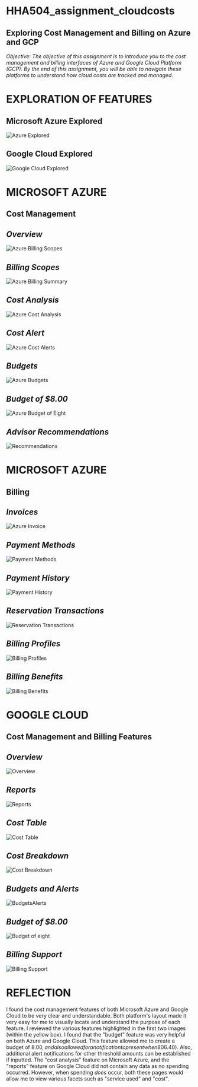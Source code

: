 # HHA504_assignment_cloudcosts

## Exploring Cost Management and Billing on Azure and GCP

*Objective:
    The objective of this assignment is to introduce you to the cost management and billing interfaces of Azure and Google Cloud Platform (GCP). By the end of this assignment, you will be able to navigate these platforms to understand how cloud costs are tracked and managed.*

# EXPLORATION OF FEATURES

## Microsoft Azure Explored
![Azure Explored](AzureExplored.png)

## Google Cloud Explored
![Google Cloud Explored](GoogleCloudExplored.png)


# MICROSOFT AZURE

## Cost Management

## *Overview*
![Azure Billing Scopes](MicrosoftAzureCostMgmt/AzureBillingScopes.png)

## *Billing Scopes*
![Azure Billing Summary](MicrosoftAzureCostMgmt/AzureBillingSummary.png)

## *Cost Analysis*
![Azure Cost Analysis](MicrosoftAzureCostMgmt/AzureCostMgmtCostAnalysis.png)

## *Cost Alert*
![Azure Cost Alerts](MicrosoftAzureCostMgmt/AzureCostMgmtCostAlerts.png)

## *Budgets*
![Azure Budgets](MicrosoftAzureCostMgmt/AzureCostMgmtBudgets.png)

## *Budget of $8.00*
![Azure Budget of Eight](MicrosoftAzureCostMgmt/AzureCostMgmtMonthlyBudget8.png)

## *Advisor Recommendations*
![Recommendations](MicrosoftAzureCostMgmt/AzureCostMgmtRecommendations.png)


# MICROSOFT AZURE 

## Billing

## *Invoices*
![Azure Invoice](MicrosoftAzureBilling/AzureBillingInvoices.png)

## *Payment Methods*
![Payment Methods](MicrosoftAzureBilling/AzureBillingPaymentMethods.png)

## *Payment History*
![Payment History](MicrosoftAzureBilling/AzureBillingPaymentHistory.png)

## *Reservation Transactions*
![Reservation Transactions](MicrosoftAzureBilling/AzureBillingReservationTransactions.png)

## *Billing Profiles*
![Billing Profiles](MicrosoftAzureBilling/AzureBillingProfies.png)

## *Billing Benefits*
![Billing Benefits](MicrosoftAzureBilling/AzureBillingBenefits.png)

# GOOGLE CLOUD
## Cost Management and Billing Features

## *Overview*
![Overview](<GoogleCloud Cost Mgmt Billing Dashboard/CloudOverview.png>)

## *Reports*
![Reports](<GoogleCloud Cost Mgmt Billing Dashboard/CloudCostMgmtReports.png>)

## *Cost Table*
![Cost Table](<GoogleCloud Cost Mgmt Billing Dashboard/CloudCostMgmtCostTable.png>)

## *Cost Breakdown*
![Cost Breakdown](<GoogleCloud Cost Mgmt Billing Dashboard/CloudCostMgmtCostBreakdown.png>)

## *Budgets and Alerts*
![BudgetsAlerts](<GoogleCloud Cost Mgmt Billing Dashboard/CloudCostMgmtBudgetsAlerts.png>)

## *Budget of $8.00*
![Budget of eight](<GoogleCloud Cost Mgmt Billing Dashboard/CloudCostMgmtBudget8.png>)

## *Billing Support*
![Billing Support](<GoogleCloud Cost Mgmt Billing Dashboard/CloudCostMgmtBillingSupport.png>)

# REFLECTION
I found the cost management features of both Microsoft Azure and Google Cloud to be very clear and understandable. Both platform's layout made it very easy for me to visually locate and understand the purpose of each feature. I reviewed the various features highlighted in the first two images (within the yellow box). I found that the "budget" feature was very helpful on both Azure and Google Cloud. This feature allowed me to create a budget of $8.00, and also allowed for a notification to present when 80% of my limit is reached ($6.40). Also, additional alert notifications for other threshold amounts can be established if inputted. The "cost analysis" feature on Microsoft Azure, and the "reports" feature on Google Cloud did not contain any data as no spending occurred. However, when spending *does* occur, both these pages would allow me to view various facets such as "service used" and "cost".

